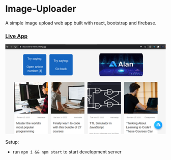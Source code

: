 # Image-Uploader
A simple image upload web app built with react, bootstrap and firebase.

### [Live App](https://react-image-uploader.netlify.app/)

![React Image Uploader](https://raw.githubusercontent.com/ankitsaxena21/React-Alan-AI-News/main/alan.png)

Setup:
- run ```npm i && npm start``` to start development server
